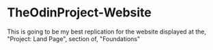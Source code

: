 # TheOdinProject-Website

This is going to be my best replication for the website displayed at the, "Project: Land Page", section of, "Foundations"
